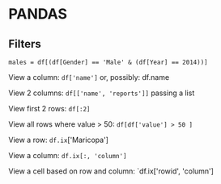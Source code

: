 # PANDAS

## Filters

`males = df[(df[Gender] == 'Male' & (df[Year] == 2014))]`

View a column: `df['name']` or, possibly: df.name

View 2 columns: `df[['name', 'reports']]` passing a list

View first 2 rows: `df[:2]`

View all rows where value > 50: `df[df['value'] > 50 ]`

View a row: `df.ix`['Maricopa']

View a column: `df.ix[:, 'column']`

View a cell based on row and column: `df.ix['rowid', 'column']
